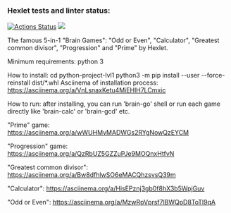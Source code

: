 ### Hexlet tests and linter status:
[![Actions Status](https://github.com/mkost148/python-project-lvl1/workflows/hexlet-check/badge.svg)](https://github.com/mkost148/python-project-lvl1/actions)
<a href="https://codeclimate.com/github/mkost148/python-project-lvl1/maintainability"><img src="https://api.codeclimate.com/v1/badges/81e25725e4ae3496409a/maintainability" /></a>

The famous 5-in-1 "Brain Games": "Odd or Even", "Calculator", "Greatest common divisor", "Progression" and "Prime" by Hexlet.

Minimum requirements: python 3

How to install:
    cd python-project-lvl1
    python3 -m pip install --user --force-reinstall dist/*.whl
Asciinema of installation process: https://asciinema.org/a/VnLsnaxKetu4MiEHlH7LCmxic

How to run:
    after installing, you can run 'brain-go' shell or run each game directly like 'brain-calc' or 'brain-gcd' etc.

"Prime" game: https://asciinema.org/a/wWUHMvMADWGs2RYgNowQzEYCM

"Progression" game: https://asciinema.org/a/QzRbUZ5GZZuPJe9MOQnxHtfvN

"Greatest common divisor": https://asciinema.org/a/Bw8dfhlwSO6eMACQhzsvsQ39m

"Calculator": https://asciinema.org/a/HisEPznj3gb0f8hX3b5WpjGuv

"Odd or Even": https://asciinema.org/a/MzwRpVprsf7lBWQpD8ToTl9qA